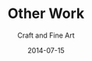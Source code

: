 ---
title: Other Work
subtitle: Craft and Fine Art
layout: default
modal-id: 9
date: 2014-07-15
img: IMG_1398.JPG
thumbnail: 8_Other thumbnail.jpg
alt: Ceramics, painting
project-date: April 2014
category: Fine Art
description: Lorem ipsum dolor sit amet, usu cu alterum nominavi lobortis. At duo novum diceret. Tantas apeirian vix et, usu sanctus postulant inciderint ut, populo diceret necessitatibus in vim. Cu eum dicam feugiat noluisse.

---